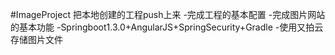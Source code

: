 #ImageProject
把本地创建的工程push上来
-完成工程的基本配置
-完成图片网站的基本功能
-Springboot1.3.0+AngularJS+SpringSecurity+Gradle
-使用又拍云存储图片文件